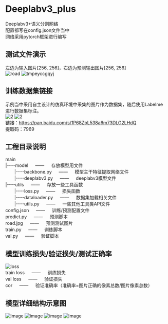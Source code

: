 # Deeplabv3_plus
Deeplabv3+语义分割网络</br>
配置都写在config.json文件当中</br>
网络采用pytorch框架进行编写</br>
## 测试文件演示
左边为输入图片[256, 256]，右边为预测输出图片[256, 256]</br>
![road](https://user-images.githubusercontent.com/77096562/173211851-ace636a2-5fcb-4b7b-bc3a-696d7e067e2a.jpg)
![tmpeyccgqyj](https://user-images.githubusercontent.com/77096562/173211863-ddfb2e1d-ed94-441c-9204-5405b26fc4a4.PNG)
## 训练数据集链接
示例当中采用自主设计的仿真环境中采集的图片作为数据集，随后使用Labelme进行数据集标注。</br>
![2](https://user-images.githubusercontent.com/77096562/182009686-89c61724-0ec4-4ffb-b783-c9162e1dabd3.jpg)
![2](https://user-images.githubusercontent.com/77096562/182009687-3ab3963e-3ddb-4c08-ac16-22955106ad0e.png)</br>
链接：https://pan.baidu.com/s/1P68ZbL538a6m73DLG2LHdQ </br>
提取码：7969 </br>
## 工程目录说明
main</br>
|----model &emsp; —— &emsp; 存放模型用文件</br>
&emsp;&emsp;|----backbone.py &emsp; —— &emsp; 模型主干特征提取网络文件</br>
&emsp;&emsp;|----deeplabv3.py &emsp; —— &emsp; deeplabv3模型文件</br>
|----utils &emsp; —— &emsp; 存放一些工具函数</br>
&emsp;&emsp;|----loss.py &emsp; —— &emsp; 损失函数</br>
&emsp;&emsp;|----dataloader.py &emsp; —— &emsp; 数据集加载相关文件</br>
&emsp;&emsp;|----utils.py &emsp; —— &emsp; 一些其他工具类API文件</br>
config.json &emsp; —— &emsp; 训练/预测配置文件</br>
predict.py &emsp; —— &emsp; 预测脚本</br>
road.jpg &emsp; —— &emsp; 预测测试图片</br>
train.py &emsp; —— &emsp; 训练脚本</br>
val.py &emsp; —— &emsp; 验证脚本</br>
## 模型训练损失/验证损失/测试正确率
![loss](https://user-images.githubusercontent.com/77096562/173211877-8044588e-a728-49be-8788-45c7f6cbe161.png)</br>
train&nbsp;loss &emsp; —— &emsp; 训练损失</br>
val&nbsp;loss &emsp; —— &emsp; 验证损失</br>
cor &emsp; —— &emsp; 验证准确率（准确率=图片正确的像素总数/图片像素总数）</br>
## 模型详细结构示意图
![image](https://user-images.githubusercontent.com/77096562/173212818-87605b81-c577-4d99-9a69-485f4fb6207d.png)
![image](https://user-images.githubusercontent.com/77096562/173212832-87a8263b-f139-4c41-8c41-c11f4467dfd3.png)
![image](https://user-images.githubusercontent.com/77096562/173212868-b12fe62a-97ff-4d42-a2a8-e0c417ec7282.png)
![image](https://user-images.githubusercontent.com/77096562/173212961-73c305e0-b881-4422-b2ce-d2f8530495df.png)
